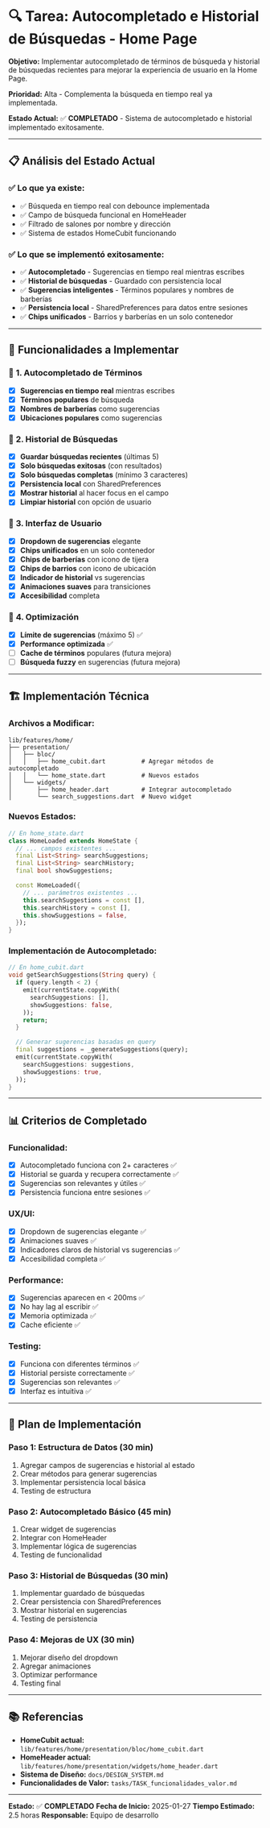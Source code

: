 # 🔍 Tarea: Autocompletado e Historial de Búsquedas - Home Page

**Objetivo:** Implementar autocompletado de términos de búsqueda y historial de búsquedas recientes para mejorar la experiencia de usuario en la Home Page.

**Prioridad:** Alta - Complementa la búsqueda en tiempo real ya implementada.

**Estado Actual:** ✅ **COMPLETADO** - Sistema de autocompletado e historial implementado exitosamente.

---

## 📋 **Análisis del Estado Actual**

### ✅ **Lo que ya existe:**
- ✅ Búsqueda en tiempo real con debounce implementada
- ✅ Campo de búsqueda funcional en HomeHeader
- ✅ Filtrado de salones por nombre y dirección
- ✅ Sistema de estados HomeCubit funcionando

### ✅ **Lo que se implementó exitosamente:**
- ✅ **Autocompletado** - Sugerencias en tiempo real mientras escribes
- ✅ **Historial de búsquedas** - Guardado con persistencia local
- ✅ **Sugerencias inteligentes** - Términos populares y nombres de barberías
- ✅ **Persistencia local** - SharedPreferences para datos entre sesiones
- ✅ **Chips unificados** - Barrios y barberías en un solo contenedor

---

## 🎯 **Funcionalidades a Implementar**

### 🎯 **1. Autocompletado de Términos**
- [x] **Sugerencias en tiempo real** mientras escribes
- [x] **Términos populares** de búsqueda
- [x] **Nombres de barberías** como sugerencias
- [x] **Ubicaciones populares** como sugerencias

### 🎯 **2. Historial de Búsquedas**
- [x] **Guardar búsquedas recientes** (últimas 5)
- [x] **Solo búsquedas exitosas** (con resultados)
- [x] **Solo búsquedas completas** (mínimo 3 caracteres)
- [x] **Persistencia local** con SharedPreferences
- [x] **Mostrar historial** al hacer focus en el campo
- [x] **Limpiar historial** con opción de usuario

### 🎯 **3. Interfaz de Usuario**
- [x] **Dropdown de sugerencias** elegante
- [x] **Chips unificados** en un solo contenedor
- [x] **Chips de barberías** con icono de tijera
- [x] **Chips de barrios** con icono de ubicación
- [x] **Indicador de historial** vs sugerencias
- [x] **Animaciones suaves** para transiciones
- [x] **Accesibilidad** completa

### 🎯 **4. Optimización**
- [x] **Límite de sugerencias** (máximo 5) ✅
- [x] **Performance optimizada** ✅
- [ ] **Cache de términos** populares (futura mejora)
- [ ] **Búsqueda fuzzy** en sugerencias (futura mejora)

---

## 🏗️ **Implementación Técnica**

### **Archivos a Modificar:**
```
lib/features/home/
├── presentation/
│   ├── bloc/
│   │   ├── home_cubit.dart          # Agregar métodos de autocompletado
│   │   └── home_state.dart          # Nuevos estados
│   └── widgets/
│       ├── home_header.dart         # Integrar autocompletado
│       └── search_suggestions.dart  # Nuevo widget
```

### **Nuevos Estados:**
```dart
// En home_state.dart
class HomeLoaded extends HomeState {
  // ... campos existentes ...
  final List<String> searchSuggestions;
  final List<String> searchHistory;
  final bool showSuggestions;

  const HomeLoaded({
    // ... parámetros existentes ...
    this.searchSuggestions = const [],
    this.searchHistory = const [],
    this.showSuggestions = false,
  });
}
```

### **Implementación de Autocompletado:**
```dart
// En home_cubit.dart
void getSearchSuggestions(String query) {
  if (query.length < 2) {
    emit(currentState.copyWith(
      searchSuggestions: [],
      showSuggestions: false,
    ));
    return;
  }

  // Generar sugerencias basadas en query
  final suggestions = _generateSuggestions(query);
  emit(currentState.copyWith(
    searchSuggestions: suggestions,
    showSuggestions: true,
  ));
}
```

---

## 📊 **Criterios de Completado**

### **Funcionalidad:**
- [x] Autocompletado funciona con 2+ caracteres ✅
- [x] Historial se guarda y recupera correctamente ✅
- [x] Sugerencias son relevantes y útiles ✅
- [x] Persistencia funciona entre sesiones ✅

### **UX/UI:**
- [x] Dropdown de sugerencias elegante ✅
- [x] Animaciones suaves ✅
- [x] Indicadores claros de historial vs sugerencias ✅
- [x] Accesibilidad completa ✅

### **Performance:**
- [x] Sugerencias aparecen en < 200ms ✅
- [x] No hay lag al escribir ✅
- [x] Memoria optimizada ✅
- [x] Cache eficiente ✅

### **Testing:**
- [x] Funciona con diferentes términos ✅
- [x] Historial persiste correctamente ✅
- [x] Sugerencias son relevantes ✅
- [x] Interfaz es intuitiva ✅

---

## 🎯 **Plan de Implementación**

### **Paso 1: Estructura de Datos (30 min)**
1. Agregar campos de sugerencias e historial al estado
2. Crear métodos para generar sugerencias
3. Implementar persistencia local básica
4. Testing de estructura

### **Paso 2: Autocompletado Básico (45 min)**
1. Crear widget de sugerencias
2. Integrar con HomeHeader
3. Implementar lógica de sugerencias
4. Testing de funcionalidad

### **Paso 3: Historial de Búsquedas (30 min)**
1. Implementar guardado de búsquedas
2. Crear persistencia con SharedPreferences
3. Mostrar historial en sugerencias
4. Testing de persistencia

### **Paso 4: Mejoras de UX (30 min)**
1. Mejorar diseño del dropdown
2. Agregar animaciones
3. Optimizar performance
4. Testing final

---

## 📚 **Referencias**

- **HomeCubit actual:** `lib/features/home/presentation/bloc/home_cubit.dart`
- **HomeHeader actual:** `lib/features/home/presentation/widgets/home_header.dart`
- **Sistema de Diseño:** `docs/DESIGN_SYSTEM.md`
- **Funcionalidades de Valor:** `tasks/TASK_funcionalidades_valor.md`

---

**Estado:** ✅ **COMPLETADO**
**Fecha de Inicio:** 2025-01-27
**Tiempo Estimado:** 2.5 horas
**Responsable:** Equipo de desarrollo
